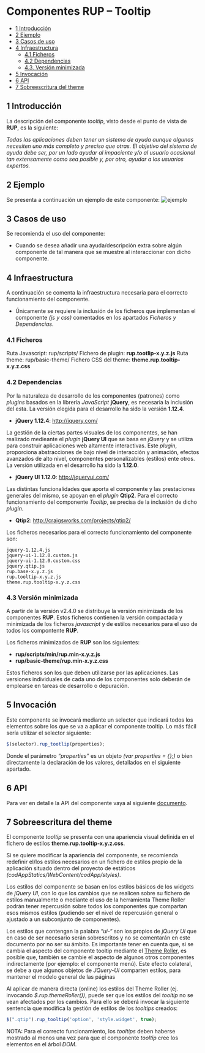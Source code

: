 #	Componentes RUP – Tooltip

<!-- MDTOC maxdepth:6 firsth1:1 numbering:0 flatten:0 bullets:1 updateOnSave:1 -->

   - [1   Introducción](#1-introducción)   
   - [2   Ejemplo](#2-ejemplo)   
   - [3   Casos de uso](#3-casos-de-uso)   
   - [4 Infraestructura](#4-infraestructura)   
      - [4.1 Ficheros](#4.1-ficheros)   
      - [4.2 Dependencias](#4.2-dependencias)   
      - [4.3.    Versión minimizada](#4.3-versión-minimizada)   
   - [5   Invocación](#5-invocación)   
   - [6 API](#6-api)   
   - [7   Sobreescritura del theme](#7-sobreescritura-del-theme)   

<!-- /MDTOC -->



##	1	Introducción
La descripción del componente *tooltip*, visto desde el punto de vista de **RUP**, es la siguiente:

*Todas las aplicaciones deben tener un sistema de ayuda aunque algunas necesiten uno más completo y preciso que otras. El objetivo del sistema de ayuda debe ser, por un lado ayudar al impaciente y/o al usuario ocasional tan extensamente como sea posible y, por otro, ayudar a los usuarios expertos.*

##	2	Ejemplo
Se presenta a continuación un ejemplo de este componente:
![ejemplo](img/rup.tooltip_1.png)

##	3	Casos de uso
Se recomienda el uso del componente:
+	Cuando se desea añadir una ayuda/descripción extra sobre algún componente de tal manera que se muestre al interaccionar con dicho componente.

##	4 Infraestructura
A continuación se comenta la infraestructura necesaria para el correcto funcionamiento del componente.

+	Únicamente se requiere la inclusión de los ficheros que implementan el componente *(js y css)* comentados en los apartados *Ficheros y Dependencias*.


###	4.1	Ficheros
Ruta Javascript: rup/scripts/
Fichero de plugin: **rup.tootlip-x.y.z.js**
Ruta theme: rup/basic-theme/
Fichero CSS del theme: **theme.rup.tooltip-x.y.z.css**

###	4.2	Dependencias
Por la naturaleza de desarrollo de los componentes (patrones) como *plugins* basados en la librería *JavaScript* **jQuery**, es necesaria la inclusión del esta. La versión elegida para el desarrollo ha sido la versión **1.12.4**.
+	**jQuery 1.12.4**: http://jquery.com/

La gestión de la ciertas partes visuales de los componentes, se han realizado medieante el *plugin* **jQuery UI** que se basa en *jQuery* y se utiliza para construir aplicaciones web altamente interactivas. Este *plugin*, proporciona abstracciones de bajo nivel de interacción y animación, efectos avanzados de alto nivel, componentes personalizables (estilos) ente otros. La versión utilizada en el desarrollo ha sido la **1.12.0**.
+	**jQuery UI 1.12.0**: http://jqueryui.com/

Las distintas funcionalidades que aporta el componente y las prestaciones generales del mismo, se apoyan en el *plugin* **Qtip2**. Para el correcto funcionamiento del componente *Tooltip*, se precisa de la inclusión de dicho *plugin*.
+	**Qtip2**: http://craigsworks.com/projects/qtip2/

Los ficheros necesarios para el correcto funcionamiento del componente son:

    jquery-1.12.4.js
	jquery-ui-1.12.0.custom.js
	jquery-ui-1.12.0.custom.css
	jquery.qtip.js
	rup.base-x.y.z.js
	rup.tooltip-x.y.z.js
	theme.rup.tooltip-x.y.z.css

###	4.3	Versión minimizada
A partir de la versión v2.4.0 se distribuye la versión minimizada de los componentes **RUP**. Estos ficheros contienen la versión compactada y minimizada de los ficheros *javascript* y de estilos necesarios para el uso de todos los compontente **RUP**.

Los ficheros minimizados de **RUP** son los siguientes:
+	**rup/scripts/min/rup.min-x.y.z.js**
+	**rup/basic-theme/rup.min-x.y.z.css**

Estos ficheros son los que deben utilizarse por las aplicaciones. Las versiones individuales de cada uno de los componentes solo deberán de emplearse en tareas de desarrollo o depuración.


##	5	Invocación
Este componente se invocará mediante un selector que indicará todos los elementos sobre los que se va a aplicar el componente tooltip. Lo más fácil sería utilizar el selector siguiente:
```javascript
$(selector).rup_tootlip(properties);
```

Donde el parámetro *“properties”* es un objeto *(var properties = {};)* o bien directamente la declaración de los valores, detallados en el siguiente apartado.

##	6 API
Para ver en detalle la API del componente vaya al siguiente [documento](../api/rup.tooltip.md).

##	7	Sobreescritura del theme
El componente *tooltip* se presenta con una apariencia visual definida en el fichero de estilos **theme.rup.tooltip-x.y.z.css**.

Si se quiere modificar la apariencia del componente, se recomienda redefinir el/los estilos necesarios en un fichero de estilos propio de la aplicación situado dentro del proyecto de estáticos *(codAppStatics/WebContent/codApp/styles)*.

Los estilos del componente se basan en los estilos básicos de los widgets de *jQuery UI*, con lo que los cambios que se realicen sobre su fichero de estilos manualmente o mediante el uso de la herramienta Theme Roller podrán tener repercusión sobre todos los componentes que compartan esos mismos estilos (pudiendo ser el nivel de repercusión general o ajustado a un subconjunto de componentes).

Los estilos que contengan la palabra *“ui-“* son los propios de *jQuery UI* que en caso de ser necesario serán sobrescritos y no se comentarán en este documento por no ser su ámbito. Es importante tener en cuenta que, si se cambia el aspecto del componente tooltip mediante el [Theme Roller](http://jqueryui.com/themeroller/), es posible que, también se cambie el aspecto de algunos otros componentes indirectamente (por ejemplo: el componente menú). Este efecto colateral, se debe a que algunos objetos de *JQuery-UI* comparten estilos, para mantener el modelo general de las páginas

Al aplicar de manera directa (online) los estilos del Theme Roller (ej. invocando *$.rup.themeRoller())*, puede ser que los estilos del *tooltip* no se vean afectados por los cambios. Para ello se deberá invocar la siguiente sentencia que modifica la gestión de estilos de los *tooltips* creados:
```javascript
$(".qtip").rup_tooltip('option', 'style.widget', true);
```
 NOTA: Para el correcto funcionamiento, los *tooltips* deben haberse mostrado al menos una vez para que el componente *tooltip* cree los elementos en el árbol *DOM*.
